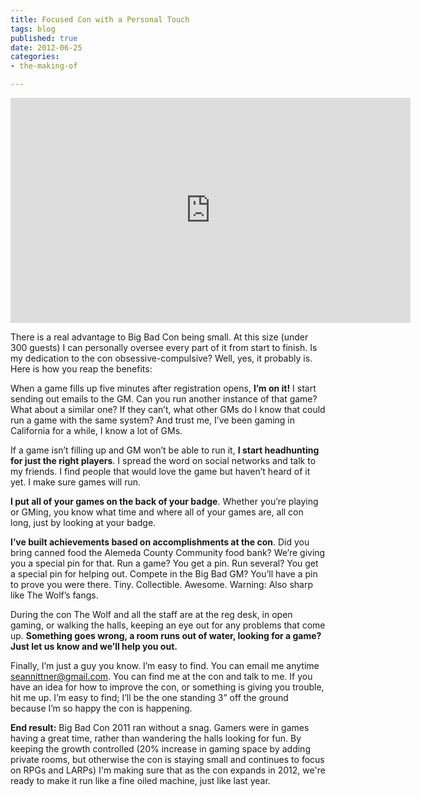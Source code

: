 ```yaml
---
title: Focused Con with a Personal Touch
tags: blog
published: true
date: 2012-06-25
categories:
- the-making-of

---
```

<iframe width="640" height="360" src="https://www.youtube.com/embed/FxVEdui_fE4" frameborder="0" allowfullscreen></iframe>

There is a real advantage to Big Bad Con being small. At this size (under 300 guests) I can personally oversee every part of it from start to finish. Is my dedication to the con obsessive-compulsive? Well, yes, it probably is. Here is how you reap the benefits:

When a game fills up five minutes after registration opens, **I’m on it!** I start sending out emails to the GM. Can you run another instance of that game? What about a similar one? If they can’t, what other GMs do I know that could run a game with the same system? And trust me, I’ve been gaming in California for a while, I know a lot of GMs.

If a game isn’t filling up and GM won’t be able to run it, **I start headhunting for just the right players**. I spread the word on social networks and talk to my friends. I find people that would love the game but haven’t heard of it yet. I make sure games will run.

**I put all of your games on the back of your badge**. Whether you’re playing or GMing, you know what time and where all of your games are, all con long, just by looking at your badge.

**I’ve built achievements based on accomplishments at the con**. Did you bring canned food the Alemeda County Community food bank? We’re giving you a special pin for that. Run a game? You get a pin. Run several? You get a special pin for helping out. Compete in the Big Bad GM? You’ll have a pin to prove you were there. Tiny. Collectible. Awesome. Warning: Also sharp like The Wolf’s fangs.

During the con The Wolf and all the staff are at the reg desk, in open gaming, or walking the halls, keeping an eye out for any problems that come up. **Something goes wrong, a room runs out of water, looking for a game? Just let us know and we’ll help you out.**

Finally, I’m just a guy you know. I’m easy to find. You can email me anytime [seannittner@gmail.com](mailto:seannittner@gmail.com "Email Sean"). You can find me at the con and talk to me. If you have an idea for how to improve the con, or something is giving you trouble, hit me up. I’m easy to find; I’ll be the one standing 3” off the ground because I’m so happy the con is happening.

**End result:** Big Bad Con 2011 ran without a snag. Gamers were in games having a great time, rather than wandering the halls looking for fun. By keeping the growth controlled (20% increase in gaming space by adding private rooms, but otherwise the con is staying small and continues to focus on RPGs and LARPs) I'm making sure that as the con expands in 2012, we're ready to make it run like a fine oiled machine, just like last year.